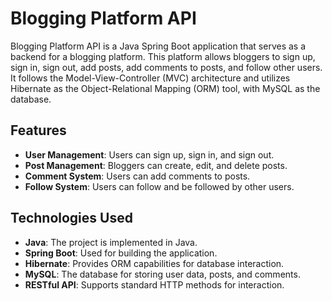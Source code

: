 # Blogging Platform API

Blogging Platform API is a Java Spring Boot application that serves as a backend for a blogging platform. This platform allows bloggers to sign up, sign in, sign out, add posts, add comments to posts, and follow other users. It follows the Model-View-Controller (MVC) architecture and utilizes Hibernate as the Object-Relational Mapping (ORM) tool, with MySQL as the database.

## Features

- **User Management**: Users can sign up, sign in, and sign out.
- **Post Management**: Bloggers can create, edit, and delete posts.
- **Comment System**: Users can add comments to posts.
- **Follow System**: Users can follow and be followed by other users.

## Technologies Used

- **Java**: The project is implemented in Java.
- **Spring Boot**: Used for building the application.
- **Hibernate**: Provides ORM capabilities for database interaction.
- **MySQL**: The database for storing user data, posts, and comments.
- **RESTful API**: Supports standard HTTP methods for interaction.



